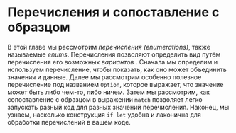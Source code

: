 # Перечисления и сопоставление с образцом

В этой главе мы рассмотрим *перечисления (enumerations)*, также называемые *enums*. Перечисления позволяют определить вид путём перечисления его возможных *вариантов* . Сначала мы определим и используем перечисление, чтобы показать, как оно может объединить значения и данные. Далее мы рассмотрим особенно полезное перечисление под названием `Option`, которое выражает, что значение может быть либо чем-то, либо ничем. Затем мы рассмотрим, как сопоставление с образцом в выражении `match` позволяет легко запускать разный код для разных значений перечисления. Наконец, мы узнаем, насколько конструкция `if let` удобна и лаконична для обработки перечислений в вашем коде.
